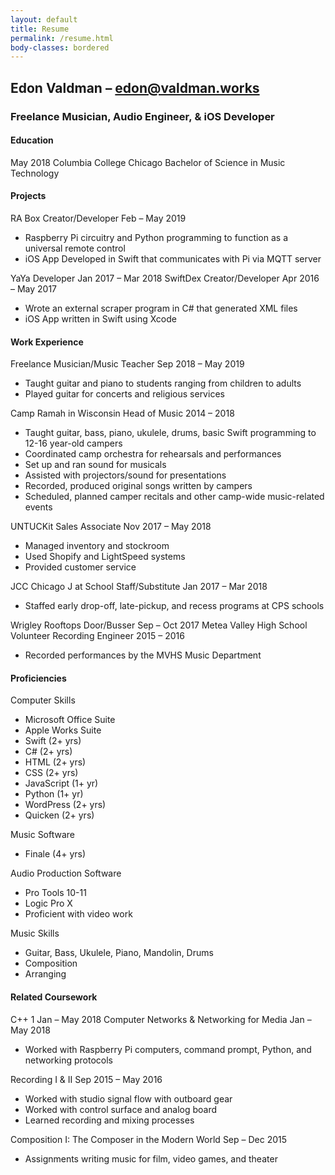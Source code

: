 ```yaml
---
layout: default
title: Resume
permalink: /resume.html
body-classes: bordered
---
```

<div id="title">
    <h2>Edon Valdman &ndash; <a class="email styled" href="mailto:edon@valdman.works">edon@valdman.works</a></h2>
    <h3>Freelance Musician, Audio Engineer,&nbsp;&&nbsp;iOS&nbsp;Developer</h3>
</div>
<div id="edu">
    <h4 class="section-head">Education</h4>
    <span class="grad-date">May&nbsp;2018</span>
    <span class="school">Columbia College Chicago</span>
    <span class="degree">Bachelor of Science in Music Technology</span>
</div>
<div id="proj">
    <h4 class="section-head">Projects</h4>
    <!--  RA Box  -->
    <span class="item">RA Box <span class="pos">Creator/Developer</span></span>
    <span class="date">Feb&nbsp;&ndash;&nbsp;May 2019</span>
    <ul class="desc">
        <li>Raspberry Pi circuitry and Python programming to function as a universal remote control</li>
        <li>iOS App Developed in Swift that communicates with Pi via MQTT server</li>
    </ul>
    <!--  YaYa  -->
    <span class="item">YaYa <span class="pos">Developer</span></span>
    <span class="date">Jan&nbsp;2017 &ndash; Mar&nbsp;2018</span>
    <!--  SwiftDex  -->
    <span class="item">SwiftDex <span class="pos">Creator/Developer</span></span>
    <span class="date">Apr&nbsp;2016 &ndash; May&nbsp;2017</span>
    <ul class="desc">
        <li>Wrote an external scraper program in C# that generated XML files</li>
        <li>iOS App written in Swift using Xcode</li>
    </ul>
</div>
<div id="work">
    <h4 class="section-head">Work Experience</h4>
    <!--  ISRAEL FREELANCE  -->
    <span class="item">Freelance Musician/Music Teacher</span>
    <span class="date">Sep&nbsp;2018 &ndash; May&nbsp;2019</span>
    <ul class="desc">
        <li>Taught guitar and piano to students ranging from children to adults</li>
        <li>Played guitar for concerts and religious services</li>
    </ul>
    <!--  CAMP  -->
    <span class="item">Camp Ramah in Wisconsin <span class="pos">Head of Music</span></span>
    <span class="date">2014 &ndash; 2018</span>
    <ul class="desc">
        <li>Taught guitar, bass, piano, ukulele, drums, basic Swift programming to 12-16 year-old campers</li>
        <li>Coordinated camp orchestra for rehearsals and performances</li>
        <li>Set up and ran sound for musicals</li>
        <li>Assisted with projectors/sound for presentations</li>
        <li>Recorded, produced original songs written by campers</li>
        <li>Scheduled, planned camper recitals and other camp-wide music-related events</li>
    </ul>
    <!--  UNTUCKIT  -->
    <span class="item">UNTUCKit <span class="pos">Sales Associate</span></span>
    <span class="date">Nov&nbsp;2017 &ndash; May&nbsp;2018</span>
    <ul class="desc">
        <li>Managed inventory and stockroom</li>
        <li>Used Shopify and LightSpeed systems</li>
        <li>Provided customer service</li>
    </ul>
    <!--  JCC  -->
    <span class="item">JCC Chicago <span class="pos">J at School Staff/Substitute</span></span>
    <span class="date">Jan&nbsp;2017 &ndash; Mar&nbsp;2018</span>
    <ul class="desc">
        <li>Staffed early drop-off, late-pickup, and recess programs at CPS schools</li>
    </ul>
    <!--  Wrigley  -->
    <span class="item">Wrigley Rooftops <span class="pos">Door/Busser</span></span>
    <span class="date">Sep &ndash; Oct&nbsp;2017</span>
    <!--  MVHS  -->
    <span class="item">Metea Valley High School <span class="pos">Volunteer Recording Engineer</span></span>
    <span class="date">2015 &ndash; 2016</span>
    <ul class="desc">
        <li>Recorded performances by the MVHS Music Department</li>
    </ul>
</div>
<div id="skills">
    <h4 class="section-head">Proficiencies</h4>
    <div class="skill-div">
        <span class="skill-head">Computer Skills</span>
        <ul class="desc">
            <li>Microsoft Office Suite</li>
            <li>Apple Works Suite</li>
            <li>Swift (2+ yrs)</li>
            <li>C# (2+ yrs)</li>
            <li>HTML (2+ yrs)</li>
            <li>CSS (2+ yrs)</li>
            <li>JavaScript (1+ yr)</li>
            <li>Python (1+ yr)</li>
            <li>WordPress (2+ yrs)</li>
            <li>Quicken (2+ yrs)</li>
        </ul>
    </div>
    <div class="skill-div">
        <span class="skill-head">Music Software</span>
        <ul class="desc">
            <li>Finale (4+ yrs)</li>
        </ul>
        <span class="skill-head">Audio Production Software</span>
        <ul class="desc">
            <li>Pro Tools 10-11</li>
            <li>Logic Pro X</li>
            <li>Proficient with video work</li>
        </ul>
        <span class="skill-head">Music Skills</span>
        <ul class="desc">
            <li>Guitar, Bass, Ukulele, Piano, Mandolin, Drums</li>
            <li>Composition</li>
            <li>Arranging</li>
        </ul>
    </div>
</div>
<div id="courses">
    <h4 class="section-head">Related Coursework</h4>
    <!--  C++ 1  -->
    <span class="item">C++ 1</span>
    <span class="date">Jan &ndash; May&nbsp;2018</span>
    <!--  Computer Networks and Networking for Media  -->
    <span class="item">Computer Networks & Networking&nbsp;for&nbsp;Media</span>
    <span class="date">Jan &ndash; May&nbsp;2018</span>
    <ul class="desc">
        <li>Worked with Raspberry Pi computers, command prompt, Python, and networking protocols</li>
    </ul>
    <!--  Recording I & II  -->
    <span class="item">Recording I & II</span>
    <span class="date">Sep&nbsp;2015 &ndash;&nbsp;May&nbsp;2016</span>
    <ul class="desc">
        <li>Worked with studio signal flow with outboard gear</li>
        <li>Worked with control surface and analog board</li>
        <li>Learned recording and mixing processes</li>
    </ul>
    <!--  Composition I  -->
    <span class="item">Composition I: The Composer in&nbsp;the&nbsp;Modern&nbsp;World</span>
    <span class="date">Sep &ndash; Dec&nbsp;2015</span>
    <ul class="desc">
        <li>Assignments writing music for film, video games, and theater</li>
    </ul>
</div>